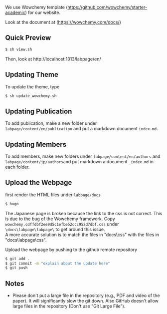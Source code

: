 

We use Wowchemy template (https://github.com/wowchemy/starter-academic) for our website.

Look at the document at (https://wowchemy.com/docs/)



## Quick Preview

```bash
$ sh view.sh
```

Then, look at http://localhost:1313/labpage/en/



## Updating Theme

To update the theme, type

```bash
$ sh update_wowchemy.sh
```



## Updating Publication

To add publication, make a new folder under `labpage/content/en/publication` and put a markdown document `index.md`.





## Updating Members

To add members, make new folders under `labpage/content/en/authors` and `labpage/content/jp/authors`and put markdown a document `_index.md` in each folder. 






## Upload the Webpage

first render the HTML files under `labpage/docs`

```bash
$ hugo 
```

The Japanese page is broken because the link to the css is not correct. This is due to the bug of the Wowchemy framework. Copy `wowchemy.cdffdbf2ee9d5c1efbe52ccc952d7dbf.css` under `\docs\labpage\labpage\` to get around this issue.  
A more accurate solution is to match the files in "docs\css" with the files in "docs\labpage\css".  



Upload the webpage by pushing to the github remote repository

```bash
$ git add .
$ git commit -m "explain about the update here"
$ git push
```





## Notes	 

- Please don't put a large file in the repository (e.g., PDF and video of the paper). It will significantly slow the git down. Also GitHub doesn't allow large files in the repository (Don't use "Git Large File"). 